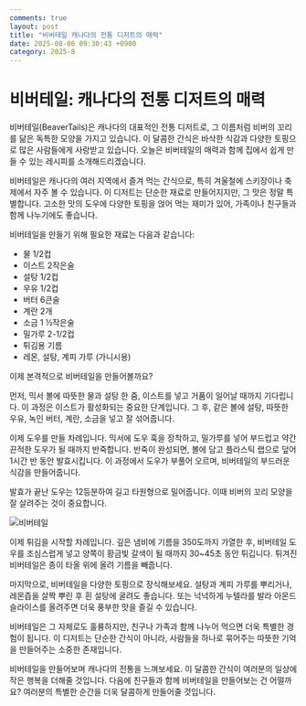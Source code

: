 ```yaml
---
comments: true
layout: post
title: "비버테일 캐나다의 전통 디저트의 매력"
date: 2025-08-06 09:30:43 +0900
category: 2025-8
---
```


# 비버테일: 캐나다의 전통 디저트의 매력

비버테일(BeaverTails)은 캐나다의 대표적인 전통 디저트로, 그 이름처럼 비버의 꼬리를 닮은 독특한 모양을 가지고 있습니다. 이 달콤한 간식은 바삭한 식감과 다양한 토핑으로 많은 사람들에게 사랑받고 있습니다. 오늘은 비버테일의 매력과 함께 집에서 쉽게 만들 수 있는 레시피를 소개해드리겠습니다.

비버테일은 캐나다의 여러 지역에서 즐겨 먹는 간식으로, 특히 겨울철에 스키장이나 축제에서 자주 볼 수 있습니다. 이 디저트는 단순한 재료로 만들어지지만, 그 맛은 정말 특별합니다. 고소한 맛의 도우에 다양한 토핑을 얹어 먹는 재미가 있어, 가족이나 친구들과 함께 나누기에도 좋습니다.

비버테일을 만들기 위해 필요한 재료는 다음과 같습니다:

- 물 1/2컵
- 이스트 2작은술
- 설탕 1/2컵
- 우유 1/2컵
- 버터 6큰술
- 계란 2개
- 소금 1 ½작은술
- 밀가루 2-1/2컵
- 튀김용 기름
- 레몬, 설탕, 계피 가루 (가니시용)

이제 본격적으로 비버테일을 만들어볼까요? 

먼저, 믹서 볼에 따뜻한 물과 설탕 한 줌, 이스트를 넣고 거품이 일어날 때까지 기다립니다. 이 과정은 이스트가 활성화되는 중요한 단계입니다. 그 후, 같은 볼에 설탕, 따뜻한 우유, 녹인 버터, 계란, 소금을 넣고 잘 섞어줍니다. 

이제 도우를 만들 차례입니다. 믹서에 도우 훅을 장착하고, 밀가루를 넣어 부드럽고 약간 끈적한 도우가 될 때까지 반죽합니다. 반죽이 완성되면, 볼에 담고 플라스틱 랩으로 덮어 1시간 반 동안 발효시킵니다. 이 과정에서 도우가 부풀어 오르며, 비버테일의 부드러운 식감을 만들어줍니다.

발효가 끝난 도우는 12등분하여 길고 타원형으로 밀어줍니다. 이때 비버의 꼬리 모양을 잘 살려주는 것이 중요합니다. 

![비버테일](https://www.themealdb.com/images/media/meals/ryppsv1511815505.jpg)

이제 튀김을 시작할 차례입니다. 깊은 냄비에 기름을 350도까지 가열한 후, 비버테일 도우를 조심스럽게 넣고 양쪽이 황금빛 갈색이 될 때까지 30~45초 동안 튀깁니다. 튀겨진 비버테일은 종이 타올 위에 올려 기름을 빼줍니다.

마지막으로, 비버테일을 다양한 토핑으로 장식해보세요. 설탕과 계피 가루를 뿌리거나, 레몬즙을 살짝 뿌린 후 흰 설탕에 굴려도 좋습니다. 또는 넉넉하게 누텔라를 발라 아몬드 슬라이스를 올려주면 더욱 풍부한 맛을 즐길 수 있습니다.

비버테일은 그 자체로도 훌륭하지만, 친구나 가족과 함께 나누어 먹으면 더욱 특별한 경험이 됩니다. 이 디저트는 단순한 간식이 아니라, 사람들을 하나로 묶어주는 따뜻한 기억을 만들어주는 소중한 존재입니다. 

비버테일을 만들어보며 캐나다의 전통을 느껴보세요. 이 달콤한 간식이 여러분의 일상에 작은 행복을 더해줄 것입니다. 다음에 친구들과 함께 비버테일을 만들어보는 건 어떨까요? 여러분의 특별한 순간을 더욱 달콤하게 만들어줄 것입니다.